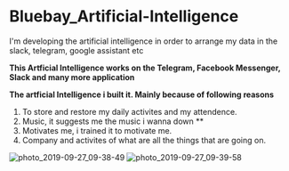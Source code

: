 # Bluebay_Artificial-Intelligence
I'm developing the artificial intelligence in order to arrange my data in the slack, telegram, google assistant etc

**This Artficial Intelligence works on the Telegram, Facebook Messenger, Slack and many more application**

**The artficial Intelligence i built it. Mainly because of following reasons**
1) To store and restore my daily activites and my attendence.
2) Music, it suggests me the music i wanna down **
3) Motivates me, i trained it to motivate me.
4) Company and activites of what are all the things that are going on.


![photo_2019-09-27_09-38-49](https://user-images.githubusercontent.com/39979024/65817425-4cff2380-e224-11e9-9858-511132034213.jpg)
![photo_2019-09-27_09-39-58](https://user-images.githubusercontent.com/39979024/65817427-512b4100-e224-11e9-856f-62c75737c770.jpg)
